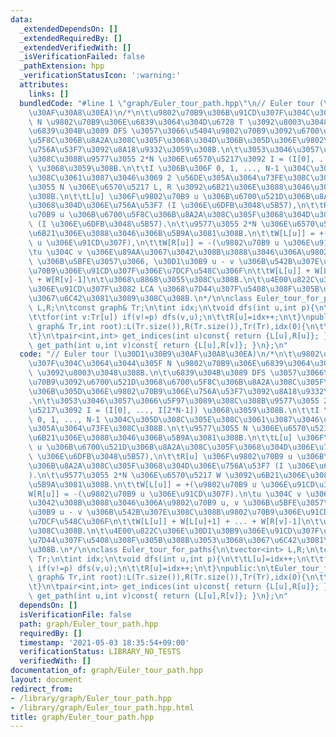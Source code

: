 ```yaml
---
data:
  _extendedDependsOn: []
  _extendedRequiredBy: []
  _extendedVerifiedWith: []
  _isVerificationFailed: false
  _pathExtension: hpp
  _verificationStatusIcon: ':warning:'
  attributes:
    links: []
  bundledCode: "#line 1 \"graph/Euler_tour_path.hpp\"\n// Euler tour (\u30D1\u30B9\
    \u30AF\u30A8\u30EA)\n/*\n\t\u9802\u70B9\u306B\u91CD\u307F\u304C\u3064\u3044\u305F\
    \ N \u9802\u70B9\u306E\u6839\u3064\u304D\u6728 T \u3092\u8003\u3048\u308B.\n\t\
    \u6839\u304B\u3089 DFS \u3057\u3066\u5404\u9802\u70B9\u3092\u6700\u521D\u3068\u6700\
    \u5F8C\u306B\u8A2A\u308C\u305F\u3068\u304D\u306B\u305D\u306E\u9802\u70B9\u306E\
    \u756A\u53F7\u3092\u8A18\u9332\u3059\u308B.\n\t\u3053\u3046\u3057\u3066\u5F97\u3089\
    \u308C\u308B\u9577\u3055 2*N \u306E\u6570\u5217\u3092 I = (I[0], ..., I[2*N-1])\
    \ \u3068\u3059\u308B.\n\t\tI \u306B\u306F 0, 1, ..., N-1 \u304C\u305D\u308C\u305E\
    \u308C\u3061\u3087\u3046\u3069 2 \u56DE\u305A\u3064\u73FE\u308C\u308B.\n\t\u9577\
    \u3055 N \u306E\u6570\u5217 L, R \u3092\u6B21\u306E\u3088\u3046\u306B\u5B9A\u3081\
    \u308B.\n\t\tL[u] \u306F\u9802\u70B9 u \u306B\u6700\u521D\u306B\u8A2A\u308C\u305F\
    \u3068\u304D\u306E\u756A\u53F7 (I \u306E\u6DFB\u3048\u5B57),\n\t\tR[u] \u306F\u9802\
    \u70B9 u \u306B\u6700\u5F8C\u306B\u8A2A\u308C\u305F\u3068\u304D\u306E\u756A\u53F7\
    \ (I \u306E\u6DFB\u3048\u5B57).\n\t\u9577\u3055 2*N \u306E\u6570\u5217 W \u3092\
    \u6B21\u306E\u3088\u3046\u306B\u5B9A\u3081\u308B.\n\t\tW[L[u]] = +(\u9802\u70B9\
    \ u \u306E\u91CD\u307F),\n\t\tW[R[u]] = -(\u9802\u70B9 u \u306E\u91CD\u307F).\n\
    \tu \u304C v \u306E\u89AA\u3067\u3042\u308B\u3088\u3046\u306A\u9802\u70B9 u, v\
    \ \u306B\u5BFE\u3057\u3066, \u30D1\u30B9 u - v \u306B\u542B\u307E\u308C\u308B\u9802\
    \u70B9\u306E\u91CD\u307F\u306E\u7DCF\u548C\u306F\n\t\tW[L[u]] + W[L[u]+1] + ...\
    \ + W[R[v]-1]\n\t\u3068\u8868\u3055\u308C\u308B.\n\t\u4E00\u822C\u306E\u30D1\u30B9\
    \u306E\u91CD\u307F\u3082 LCA \u3068\u7D44\u307F\u5408\u308F\u305B\u308B\u3053\u3068\
    \u3067\u6C42\u3081\u3089\u308C\u308B.\n*/\n\nclass Euler_tour_for_paths{\n\tvector<int>\
    \ L,R;\n\tconst graph& Tr;\n\tint idx;\n\tvoid dfs(int u,int p){\n\t\tL[u]=idx++;\n\
    \t\tfor(int v:Tr[u]) if(v!=p) dfs(v,u);\n\t\tR[u]=idx++;\n\t}\npublic:\n\tEuler_tour_for_paths(const\
    \ graph& Tr,int root):L(Tr.size()),R(Tr.size()),Tr(Tr),idx(0){\n\t\tdfs(root,-1);\n\
    \t}\n\tpair<int,int> get_indices(int u)const{ return {L[u],R[u]}; }\n\tpair<int,int>\
    \ get_path(int u,int v)const{ return {L[u],R[v]}; }\n};\n"
  code: "// Euler tour (\u30D1\u30B9\u30AF\u30A8\u30EA)\n/*\n\t\u9802\u70B9\u306B\u91CD\
    \u307F\u304C\u3064\u3044\u305F N \u9802\u70B9\u306E\u6839\u3064\u304D\u6728 T\
    \ \u3092\u8003\u3048\u308B.\n\t\u6839\u304B\u3089 DFS \u3057\u3066\u5404\u9802\
    \u70B9\u3092\u6700\u521D\u3068\u6700\u5F8C\u306B\u8A2A\u308C\u305F\u3068\u304D\
    \u306B\u305D\u306E\u9802\u70B9\u306E\u756A\u53F7\u3092\u8A18\u9332\u3059\u308B\
    .\n\t\u3053\u3046\u3057\u3066\u5F97\u3089\u308C\u308B\u9577\u3055 2*N \u306E\u6570\
    \u5217\u3092 I = (I[0], ..., I[2*N-1]) \u3068\u3059\u308B.\n\t\tI \u306B\u306F\
    \ 0, 1, ..., N-1 \u304C\u305D\u308C\u305E\u308C\u3061\u3087\u3046\u3069 2 \u56DE\
    \u305A\u3064\u73FE\u308C\u308B.\n\t\u9577\u3055 N \u306E\u6570\u5217 L, R \u3092\
    \u6B21\u306E\u3088\u3046\u306B\u5B9A\u3081\u308B.\n\t\tL[u] \u306F\u9802\u70B9\
    \ u \u306B\u6700\u521D\u306B\u8A2A\u308C\u305F\u3068\u304D\u306E\u756A\u53F7 (I\
    \ \u306E\u6DFB\u3048\u5B57),\n\t\tR[u] \u306F\u9802\u70B9 u \u306B\u6700\u5F8C\
    \u306B\u8A2A\u308C\u305F\u3068\u304D\u306E\u756A\u53F7 (I \u306E\u6DFB\u3048\u5B57\
    ).\n\t\u9577\u3055 2*N \u306E\u6570\u5217 W \u3092\u6B21\u306E\u3088\u3046\u306B\
    \u5B9A\u3081\u308B.\n\t\tW[L[u]] = +(\u9802\u70B9 u \u306E\u91CD\u307F),\n\t\t\
    W[R[u]] = -(\u9802\u70B9 u \u306E\u91CD\u307F).\n\tu \u304C v \u306E\u89AA\u3067\
    \u3042\u308B\u3088\u3046\u306A\u9802\u70B9 u, v \u306B\u5BFE\u3057\u3066, \u30D1\
    \u30B9 u - v \u306B\u542B\u307E\u308C\u308B\u9802\u70B9\u306E\u91CD\u307F\u306E\
    \u7DCF\u548C\u306F\n\t\tW[L[u]] + W[L[u]+1] + ... + W[R[v]-1]\n\t\u3068\u8868\u3055\
    \u308C\u308B.\n\t\u4E00\u822C\u306E\u30D1\u30B9\u306E\u91CD\u307F\u3082 LCA \u3068\
    \u7D44\u307F\u5408\u308F\u305B\u308B\u3053\u3068\u3067\u6C42\u3081\u3089\u308C\
    \u308B.\n*/\n\nclass Euler_tour_for_paths{\n\tvector<int> L,R;\n\tconst graph&\
    \ Tr;\n\tint idx;\n\tvoid dfs(int u,int p){\n\t\tL[u]=idx++;\n\t\tfor(int v:Tr[u])\
    \ if(v!=p) dfs(v,u);\n\t\tR[u]=idx++;\n\t}\npublic:\n\tEuler_tour_for_paths(const\
    \ graph& Tr,int root):L(Tr.size()),R(Tr.size()),Tr(Tr),idx(0){\n\t\tdfs(root,-1);\n\
    \t}\n\tpair<int,int> get_indices(int u)const{ return {L[u],R[u]}; }\n\tpair<int,int>\
    \ get_path(int u,int v)const{ return {L[u],R[v]}; }\n};\n"
  dependsOn: []
  isVerificationFile: false
  path: graph/Euler_tour_path.hpp
  requiredBy: []
  timestamp: '2021-05-03 18:35:54+09:00'
  verificationStatus: LIBRARY_NO_TESTS
  verifiedWith: []
documentation_of: graph/Euler_tour_path.hpp
layout: document
redirect_from:
- /library/graph/Euler_tour_path.hpp
- /library/graph/Euler_tour_path.hpp.html
title: graph/Euler_tour_path.hpp
---
```

